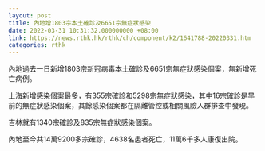 ```yaml
---
layout: post
title: 內地增1803宗本土確診及6651宗無症狀感染
date: 2022-03-31 10:31:32.000000000 +08:00
link: https://news.rthk.hk/rthk/ch/component/k2/1641788-20220331.htm
categories: rthk
---
```


內地過去一日新增1803宗新冠病毒本土確診及6651宗無症狀感染個案，無新增死亡病例。

上海新增感染個案最多，有355宗確診和5298宗無症狀感染，其中16宗確診是早前的無症狀感染個案，其餘感染個案都在隔離管控或相關風險人群排查中發現。

吉林就有1340宗確診及835宗無症狀感染個案。

內地至今共14萬9200多宗確診，4638名患者死亡，11萬6千多人康復出院。
